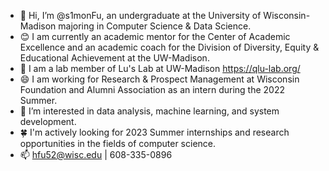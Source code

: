 - 👋 Hi, I’m @s1monFu, an undergraduate at the University of Wisconsin-Madison majoring in Computer Science & Data Science.
- 😊 I am currently an academic mentor for the Center of Academic Excellence and an academic coach for the Division of Diversity, Equity & Educational Achievement at the UW-Madison.
- 🧐 I am a lab member of Lu's Lab at UW-Madison https://qlu-lab.org/
- 😄 I am working for Research & Prospect Management at Wisconsin Foundation and Alumni Association as an intern during the 2022 Summer.
- 👀 I’m interested in data analysis, machine learning, and system development.
- 🍀 I'm actively looking for 2023 Summer internships and research opportunities in the fields of computer science.
- 📫 hfu52@wisc.edu | 608-335-0896
